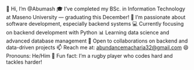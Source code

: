 👋 Hi, I’m @Abumash
🎓 I’ve completed my BSc. in Information Technology at Maseno University — graduating this December!
👀 I’m passionate about software development, especially backend systems
💻 Currently focusing on backend development with Python
📊 Learning data science and advanced database management
💞️ Open to collaborations on backend and data-driven projects
📫 Reach me at: abundancemacharia32@gmail.com
😄 Pronouns: He/Him
🏉 Fun fact: I’m a rugby player who codes hard and tackles harder!


<!---
Abumash/Abumash is a ✨ special ✨ repository because its `README.md` (this file) appears on your GitHub profile.
You can click the Preview link to take a look at your changes.
--->
